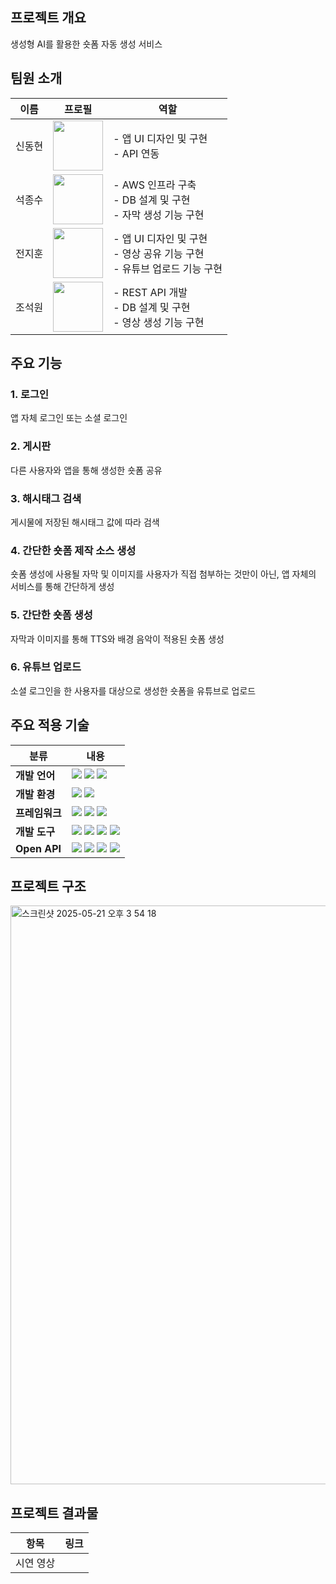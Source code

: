 ## 프로젝트 개요
생성형 AI를 활용한 숏폼 자동 생성 서비스


## 팀원 소개

| 이름 | 프로필 | 역할 |
|------|----------------|------|
|  신동현 | <img src="https://github.com/whikih34.png" width="80"/> | - 앱 UI 디자인 및 구현<br>- API 연동 |
|  석종수 | <img src="https://github.com/Seok-Soo.png" width="80"/> | - AWS 인프라 구축<br>- DB 설계 및 구현<br>- 자막 생성 기능 구현 |
|  전지훈 | <img src="https://github.com/xinun.png" width="80"/> | - 앱 UI 디자인 및 구현<br>- 영상 공유 기능 구현<br>- 유튜브 업로드 기능 구현 |
|  조석원 | <img src="https://github.com/swcho25.png" width="80"/> | - REST API 개발<br>- DB 설계 및 구현<br>- 영상 생성 기능 구현 |


## 주요 기능

### 1. 로그인
앱 자체 로그인 또는 소셜 로그인

### 2. 게시판
다른 사용자와 앱을 통해 생성한 숏폼 공유

### 3. 해시태그 검색
게시물에 저장된 해시태그 값에 따라 검색

### 4. 간단한 숏폼 제작 소스 생성
숏폼 생성에 사용될 자막 및 이미지를 사용자가 직접 첨부하는 것만이 아닌, 앱 자체의 서비스를 통해 간단하게 생성

### 5. 간단한 숏폼 생성
자막과 이미지를 통해 TTS와 배경 음악이 적용된 숏폼 생성

### 6. 유튜브 업로드
소셜 로그인을 한 사용자를 대상으로 생성한 숏폼을 유튜브로 업로드


## 주요 적용 기술

| 분류           | 내용 |
|----------------|------|
| **개발 언어**   | <img src="https://img.shields.io/badge/Java-ED8B00?style=for-the-badge&logo=openjdk&logoColor=white"/> <img src="https://img.shields.io/badge/Python-3776AB?style=for-the-badge&logo=python&logoColor=white"/> <img src="https://img.shields.io/badge/TypeScript-3178C6?style=for-the-badge&logo=typescript&logoColor=white"/> |
| **개발 환경**   | <img src="https://img.shields.io/badge/macOS-000000?style=for-the-badge&logo=apple&logoColor=white"/> <img src="https://img.shields.io/badge/Linux-FCC624?style=for-the-badge&logo=linux&logoColor=black"/> |
| **프레임워크** | <img src="https://img.shields.io/badge/SpringBoot-6DB33F?style=for-the-badge&logo=springboot&logoColor=white"/> <img src="https://img.shields.io/badge/FastAPI-009688?style=for-the-badge&logo=fastapi&logoColor=white"/> <img src="https://img.shields.io/badge/React%20Native-61DAFB?style=for-the-badge&logo=react&logoColor=white"/> |
| **개발 도구**   | <img src="https://img.shields.io/badge/VSCode-007ACC?style=for-the-badge"/> <img src="https://img.shields.io/badge/Android%20Studio-3DDC84?style=for-the-badge&logo=androidstudio&logoColor=white"/> <img src="https://img.shields.io/badge/IntelliJ%20IDEA-000000?style=for-the-badge&logo=intellijidea&logoColor=white"/> <img src="https://img.shields.io/badge/AWS-232F3E?style=for-the-badge"/> |
| **Open API**   | <img src="https://img.shields.io/badge/OpenAI-412991?style=for-the-badge&logo=openai&logoColor=white"/> <img src="https://img.shields.io/badge/Stable%20Diffusion-FF1493?style=for-the-badge&logoColor=white"/> <img src="https://img.shields.io/badge/Runway-00D9FF?style=for-the-badge&logoColor=black"/> <img src="https://img.shields.io/badge/Google%20Cloud-4285F4?style=for-the-badge&logo=googlecloud&logoColor=white"/> |


## 프로젝트 구조
<img width="926" alt="스크린샷 2025-05-21 오후 3 54 18" src="https://github.com/user-attachments/assets/d1546daf-34d6-4cb1-9a8c-1ae546444eeb" />


## 프로젝트 결과물
| 항목 | 링크 |
|------|------|
| 시연 영상 |  |
